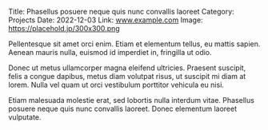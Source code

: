 Title: Phasellus posuere neque quis nunc convallis laoreet
Category: Projects
Date: 2022-12-03
Link: www.example.com
Image: https://placehold.jp/300x300.png

Pellentesque sit amet orci enim. Etiam et elementum tellus, eu mattis sapien. Aenean mauris nulla, euismod id imperdiet in, fringilla ut odio. 

Donec ut metus ullamcorper magna eleifend ultricies. Praesent suscipit, felis a congue dapibus, metus diam volutpat risus, ut suscipit mi diam at lorem. Nulla vel quam ut orci vestibulum porttitor vehicula eu nisi. 

Etiam malesuada molestie erat, sed lobortis nulla interdum vitae. Phasellus posuere neque quis nunc convallis laoreet. Donec elementum laoreet vulputate. 